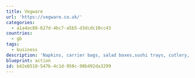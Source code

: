 ```yaml
---
title: Vegware
url: 'https://vegware.co.uk/'
categories:
  - a1a4ac88-627d-4bc7-a5b5-d3dcdc10cc43
countries:
  - gb
tags:
  - business
description: 'Napkins, carrier bags, salad boxes,sushi trays, cutlery, disposable coffee cups, all made from plants using renewable, lower carbon, recycled or reclaimed materials, and designed to be commercially compostable with food waste, where accepted.'
blueprint: action
id: b42e6510-547b-4c1d-950c-90b492da3299
---
```

